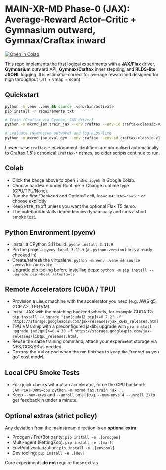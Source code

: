 # MAIN-XR-MD Phase-0 (JAX): Average-Reward Actor–Critic + Gymnasium outward, Gymnax/Craftax inward

[![Open in Colab](https://colab.research.google.com/assets/colab-badge.svg)](https://colab.research.google.com/github/krisztiaan/research-main-xr/blob/main/index.ipynb)

This repo implements the first logical experiments with a **JAX/Flax** driver, **Gymnasium** outward API,
**Gymnax/Craftax** inner stepping, and **RLDS-lite JSONL** logging. It is estimator-correct for average reward and
designed for high throughput (JIT + vmap + scan).

## Quickstart
```bash
python -m venv .venv && source .venv/bin/activate
pip install -r requirements.txt

# Train (Craftax via Gymnax, JAX driver)
python -m mxrmd_jax.train_jax --env craftax --env-id craftax-classic-v1   --num-envs 2048 --unroll 64 --total-frames 10_000_000 --r-reset 50

# Evaluate (Gymnasium outward) and log RLDS-lite
python -m mxrmd_jax.eval_gym --env craftax --env-id craftax-classic-v1 --episodes 200   --r-reset 50 --log runs/latest/eval_rlds.jsonl
```

Lower-case `craftax-*` environment identifiers are normalised automatically to Craftax 1.5's canonical `Craftax-*` names, so older scripts continue to run.

## Colab
- Click the badge above to open `index.ipynb` in Google Colab.
- Choose hardware under Runtime → Change runtime type (GPU/TPU/None).
- Run the first “Backend and Options” cell; leave `BACKEND='auto'` or choose explicitly.
- Keep `WITH_T5` off unless you want the optional Flax T5 demo.
- The notebook installs dependencies dynamically and runs a short smoke test.

## Python Environment (pyenv)
- Install a CPython 3.11 build: `pyenv install 3.11.9`
- Pin the project: `pyenv local 3.11.9` (a `.python-version` file is already checked in)
- Create/refresh the virtualenv: `python -m venv .venv && source .venv/bin/activate`
- Upgrade pip tooling before installing deps: `python -m pip install --upgrade pip wheel setuptools`

## Remote Accelerators (CUDA / TPU)
- Provision a Linux machine with the accelerator you need (e.g. AWS g5, GCP A2, TPU VM).
- Install JAX with the matching backend wheels, for example CUDA 12: `pip install --upgrade "jax[cuda12_pip]>=0.7.2" -f https://storage.googleapis.com/jax-releases/jax_cuda_releases.html`
- TPU VMs ship with a preconfigured jaxlib; upgrade with `pip install --upgrade jax[tpu]>=0.4.30 -f https://storage.googleapis.com/jax-releases/libtpu_releases.html`.
- Reuse the same training command; attach your experiment storage via NFS/GCS/S3 as needed.
- Destroy the VM or pod when the run finishes to keep the “rented as you go” cost model.

## Local CPU Smoke Tests
- For quick checks without an accelerator, force the CPU backend: `JAX_PLATFORMS=cpu python -m mxrmd_jax.train_jax ...`
- Keep `--num-envs` and `--unroll` small (e.g. `--num-envs 4 --unroll 2`) to get feedback in under a minute.

## Optional extras (strict policy)
Any deviation from the mainstream direction is an **optional extra**:

- Procgen / FruitBot parity: `pip install -e .[procgen]`
- Multi-agent (PettingZoo): `pip install -e .[marl]`
- EnvPool vectorization: `pip install -e .[envpool]`
- Dev tooling: `pip install -e .[dev]`

Core experiments **do not** require these extras.
